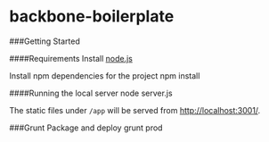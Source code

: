 backbone-boilerplate
====================

###Getting Started

####Requirements
Install <a href="http://nodejs.org/">node.js</a>

Install npm dependencies for the project
    npm install

####Running the local server
    node server.js

The static files under `/app` will be served from <a href="http://localhost:3001/">http://localhost:3001/</a>.


###Grunt
Package and deploy
    grunt prod
